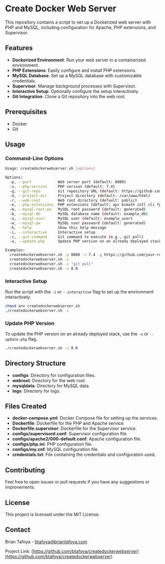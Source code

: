 # Create Docker Web Server

This repository contains a script to set up a Dockerized web server with PHP and MySQL, including configuration for Apache, PHP extensions, and Supervisor.

## Features

- **Dockerized Environment**: Run your web server in a containerized environment.
- **PHP Extensions**: Easily configure and install PHP extensions.
- **MySQL Database**: Set up a MySQL database with customizable credentials.
- **Supervisor**: Manage background processes with Supervisor.
- **Interactive Setup**: Optionally configure the setup interactively.
- **Git Integration**: Clone a Git repository into the web root.

## Prerequisites

- Docker
- Git

## Usage

### Command-Line Options

```bash
Usage: createdockerwebserver.sh [options]

Options:
  -p, --port            Web server port (default: 8080)
  -v, --php-version     PHP version (default: 7.4)
  -g, --git-repo        Git repository URL (default: https://github.com/your-repo/your-project.git)
  -d, --project-dir     Project directory (default: /var/www/html)
  -r, --web-root        Web root directory (default: public)
  -e, --php-extensions  PHP extensions (default: apc bcmath intl cli fpm curl imap imagick gd mysql zip xml soap ssh2 gearman redis apcu mbstring mongodb mailparse tidy gmp sqlite3 mcrypt dev xdebug pgsql opcache gearman maxmind2)
  -m, --mysql-root-pw   MySQL root password (default: generated)
  -b, --mysql-db        MySQL database name (default: example_db)
  -u, --mysql-user      MySQL user (default: example_user)
  -w, --mysql-pw        MySQL user password (default: generated)
  -h, --help            Show this help message
  -i, --interactive     Interactive setup
  -c, --git-command     Git command to execute (e.g., git pull)
  -u, --update-php      Update PHP version on an already deployed stack

Examples:
  createdockerwebserver.sh -p 8080 -v 7.4 -g https://github.com/your-repo/your-project.git -d /var/www/html -r public -m example_root_password -b example_db -u example_user -w example_pass
  createdockerwebserver.sh -i
  createdockerwebserver.sh -c "git pull"
  createdockerwebserver.sh -u 8.0
```

### Interactive Setup

Run the script with the `-i` or `--interactive` flag to set up the environment interactively.

```bash
chmod a+x createdockerwebserver.sh
./createdockerwebserver.sh -i
```

### Update PHP Version

To update the PHP version on an already deployed stack, use the `-u` or `--update-php` flag.

```bash
./createdockerwebserver.sh -u 8.0
```

## Directory Structure

- **configs**: Directory for configuration files.
- **webroot**: Directory for the web root.
- **mysqldata**: Directory for MySQL data.
- **logs**: Directory for logs.

## Files Created

- **docker-compose.yml**: Docker Compose file for setting up the services.
- **Dockerfile**: Dockerfile for the PHP and Apache service.
- **Dockerfile.supervisor**: Dockerfile for the Supervisor service.
- **configs/supervisord.conf**: Supervisor configuration file.
- **configs/apache2/000-default.conf**: Apache configuration file.
- **configs/php.ini**: PHP configuration file.
- **configs/my.cnf**: MySQL configuration file.
- **credentials.txt**: File containing the credentials and configuration used.

## Contributing

Feel free to open issues or pull requests if you have any suggestions or improvements.

## License

This project is licensed under the MIT License.

## Contact

Brian Tafoya - btafoya@briantafoya.com

Project Link: [https://github.com/btafoya/createdockerwebserver](https://github.com/btafoya/createdockerwebserver)
